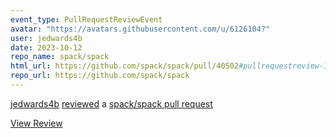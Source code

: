 ```yaml
---
event_type: PullRequestReviewEvent
avatar: "https://avatars.githubusercontent.com/u/6126104?"
user: jedwards4b
date: 2023-10-12
repo_name: spack/spack
html_url: https://github.com/spack/spack/pull/40502#pullrequestreview-1675371870
repo_url: https://github.com/spack/spack
---
```


<a href='https://github.com/jedwards4b' target='_blank'>jedwards4b</a> <a href='https://github.com/spack/spack/pull/40502#pullrequestreview-1675371870' target='_blank'>reviewed</a> a <a href='https://github.com/spack/spack/pull/40502' target='_blank'>spack/spack pull request</a>

<small></small>

<a href='https://github.com/spack/spack/pull/40502#pullrequestreview-1675371870' target='_blank'>View Review</a>
